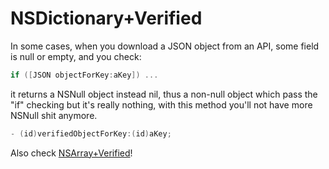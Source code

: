 NSDictionary+Verified
================

In some cases, when you download a JSON object from an API, some field is null or empty, and you check:
```objective-c
if ([JSON objectForKey:aKey]) ...
```
it returns a NSNull object instead nil, thus a non-null object which pass the "if" checking but it's really nothing,
with this method you'll not have more NSNull shit anymore.

```objective-c
- (id)verifiedObjectForKey:(id)aKey;
```

Also check [NSArray+Verified](https://github.com/alexruperez/NSArray-Verified)!
